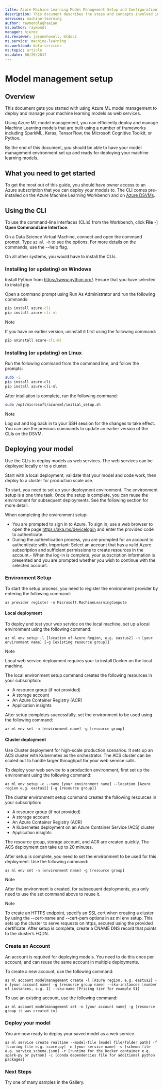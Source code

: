```yaml
---
title: Azure Machine Learning Model Management Setup and Configuration | Microsoft Docs
description: This document describes the steps and concepts involved in setting up and configuring Model Management in Azure Machine Learning.
services: machine-learning
author: raymondlaghaeian
ms.author: raymondl
manager: hjerez
ms.reviewer: jasonwhowell, mldocs
ms.service: machine-learning
ms.workload: data-services
ms.topic: article
ms.date: 08/29/2017
---
```

# Model management setup

## Overview
This document gets you started with using Azure ML model management to deploy and manage your machine learning models as web services. 

Using Azure ML model management, you can efficiently deploy and manage Machine Learning models that are built using a number of frameworks including SparkML, Keras, TensorFlow, the Microsoft Cognitive Toolkit, or Python. 

By the end of this document, you should be able to have your model management environment set up and ready for deploying your machine learning models.

## What you need to get started
To get the most out of this guide, you should have owner access to an Azure subscription that you can deploy your models to.
The CLI comes pre-installed on the Azure Machine Learning Workbench and on [Azure DSVMs](https://docs.microsoft.com/azure/machine-learning/machine-learning-data-science-virtual-machine-overview).

## Using the CLI
To use the command-line interfaces (CLIs) from the Workbench, click **File** -] **Open CommandLine Interface**. 

On a Data Science Virtual Machine, connect and open the command prompt. Type `az ml -h` to see the options. For more details on the commands, use the --help flag.

On all other systems, you would have to install the CLIs.

### Installing (or updating) on Windows

Install Python from https://www.python.org/. Ensure that you have selected to install pip.

Open a command prompt using Run As Administrator and run the following commands:

```cmd
pip install azure-cli
pip install azure-cli-ml
```
 
>[!NOTE]
>If you have an earlier version, uninstall it first using the following command:
>

```cmd
pip uninstall azure-cli-ml
```

### Installing (or updating) on Linux
Run the following command from the command line, and follow the prompts:

```bash
sudo -i
pip install azure-cli
pip install azure-cli-ml
```

After intallation is complete, run the following command:

```bash
sudo /opt/microsoft/azureml/initial_setup.sh
```

>[!NOTE]
>Log out and log back in to your SSH session for the changes to take effect.
>You can use the previous commands to update an earlier version of the CLIs on the DSVM.
>

## Deploying your model
Use the CLIs to deploy models as web services. The web services can be deployed locally or to a cluster.

Start with a local deployment, validate that your model and code work, then deploy to a cluster for production scale use.

To start, you need to set up your deployment environment. The environment setup is a one time task. Once the setup is complete, you can reuse the environment for subsequent deployments. See the following section for more detail.

When completing the environment setup:
- You are prompted to sign in to Azure. To sign in, use a web browser to open the page https://aka.ms/devicelogin and enter the provided code to authenticate.
- During the authentication process, you are prompted for an account to authenticate with. Important: Select an account that has a valid Azure subscription and sufficient permissions to create resources in the account.- When the log-in is complete, your subscription information is presented and you are prompted whether you wish to continue with the selected account.

### Environment Setup
To start the setup process, you need to register the environment provider by entering the following command:

```azurecli
az provider register -n Microsoft.MachineLearningCompute
```

#### Local deployment
To deploy and test your web service on the local machine, set up a local environment using the following command:

```azurecli
az ml env setup -l [location of Azure Region, e.g. eastus2] -n [your environment name] [-g [existing resource group]]
```
>[!NOTE] 
>Local web service deployment requires your to install Docker on the local machine. 
>

The local environment setup command creates the following resources in your subscription:
- A resource group (if not provided)
- A storage account
- An Azure Container Registry (ACR)
- Application insights

After setup completes successfully, set the environment to be used using the following command:

```azurecli
az ml env set -n [environment name] -g [resource group]
```

#### Cluster deployment
Use Cluster deployment for high-scale production scenarios. It sets up an ACS cluster with Kubernetes as the orchestrator. The ACS cluster can be scaled out to handle larger throughput for your web service calls.

To deploy your web service to a production environment, first set up the environment using the following command:

```azurecli
az ml env setup -c --name [your environment name] --location [Azure region e.g. eastus2] [-g [resource group]]
```

The cluster environment setup command creates the following resources in your subscription:
- A resource group (if not provided)
- A storage account
- An Azure Container Registry (ACR)
- A Kubernetes deployment on an Azure Container Service (ACS) cluster
- Application insights

The resource group, storage account, and ACR are created quickly. The ACS deployment can take up to 20 minutes. 

After setup is complete, you need to set the environment to be used for this deployment. Use the following command:

```azurecli
az ml env set -n [environment name] -g [resource group]
```

>[!NOTE] 
> After the environment is created, for subsequent deployments, you only need to use the set command above to reuse it.
>

>[!NOTE] 
>To create an HTTPS endpoint, specify an SSL cert when creating a cluster by using the --cert-name and --cert-pem options in az ml env setup. This sets up the cluster to serve requests on https, secured using the provided certificate. After setup is complete, create a CNAME DNS record that points to the cluster’s FQDN.

### Create an Account
An account is required for deploying models. You need to do this once per account, and can reuse the same account in multiple deployments.

To create a new account, use the following command:

```azurecli
az ml account modelmanagement create -l [Azure region, e.g. eastus2] -n [your account name] -g [resource group name] --sku-instances [number of instances, e.g. 1] --sku-name [Pricing tier for example S1]
```

To use an existing account, use the following command:
```azurecli
az ml account modelmanagement set -n [your account name] -g [resource group it was created in]
```

### Deploy your model
You are now ready to deploy your saved model as a web service. 

```azurecli
az ml service create realtime --model-file [model file/folder path] -f [scoring file e.g. score.py] -n [your service name] -s [schema file e.g. service_schema.json] -r [runtime for the Docker container e.g. spark-py or python] -c [conda dependencies file for additional python packages]
```

### Next Steps
Try one of many samples in the Gallery.
